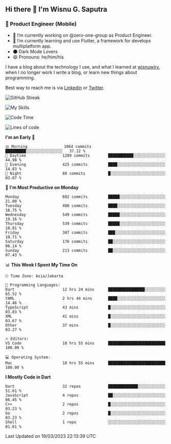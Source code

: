 ## Hi there 👋 I'm Wisnu G. Saputra

### :mobile_phone_off: Product Engineer (Mobile)

- 🔭 I’m currently working on @zero-one-group as Product Engineer.
- 🌱 I’m currently learning and use Flutter, a framework for develops multiplatform app.
- 🌑 Dark Mode Lovers
- 😄 Pronouns: he/him/his

I have a blog about the technology I use, and what I learned at [wisnuwiry](https://wisnuwiry.space/), when I no longer work I write a blog, or learn new things about programming.

Best way to reach me is via [Linkedin](https://www.linkedin.com/in/wisnu-saputra/) or [Twitter](https://twitter.com/wisnuwiry).

![GitHub Streak](https://streak-stats.demolab.com?user=wisnuwiry&theme=dark&hide_border=true)

![My Skills](https://skillicons.dev/icons?i=dart,flutter,kotlin,swift,js,css,neovim,git,linux&perline=5)

<!--START_SECTION:waka-->
![Code Time](http://img.shields.io/badge/Code%20Time-320%20hrs%2014%20mins-blue)

![Lines of code](https://img.shields.io/badge/From%20Hello%20World%20I%27ve%20Written-4.4%20million%20lines%20of%20code-blue)

**I'm an Early 🐤** 

```text
🌞 Morning                1064 commits        █████████░░░░░░░░░░░░░░░░   37.12 % 
🌆 Daytime                1289 commits        ███████████░░░░░░░░░░░░░░   44.98 % 
🌃 Evening                425 commits         ████░░░░░░░░░░░░░░░░░░░░░   14.83 % 
🌙 Night                  88 commits          █░░░░░░░░░░░░░░░░░░░░░░░░   03.07 % 
```
📅 **I'm Most Productive on Monday** 

```text
Monday                   602 commits         █████░░░░░░░░░░░░░░░░░░░░   21.00 % 
Tuesday                  480 commits         ████░░░░░░░░░░░░░░░░░░░░░   16.75 % 
Wednesday                549 commits         █████░░░░░░░░░░░░░░░░░░░░   19.16 % 
Thursday                 539 commits         █████░░░░░░░░░░░░░░░░░░░░   18.81 % 
Friday                   307 commits         ███░░░░░░░░░░░░░░░░░░░░░░   10.71 % 
Saturday                 176 commits         ██░░░░░░░░░░░░░░░░░░░░░░░   06.14 % 
Sunday                   213 commits         ██░░░░░░░░░░░░░░░░░░░░░░░   07.43 % 
```


📊 **This Week I Spent My Time On** 

```text
🕑︎ Time Zone: Asia/Jakarta

💬 Programming Languages: 
Dart                     12 hrs 24 mins      ████████████████░░░░░░░░░   65.52 % 
YAML                     2 hrs 44 mins       ████░░░░░░░░░░░░░░░░░░░░░   14.46 % 
TypeScript               43 mins             █░░░░░░░░░░░░░░░░░░░░░░░░   03.83 % 
XML                      41 mins             █░░░░░░░░░░░░░░░░░░░░░░░░   03.67 % 
Other                    37 mins             █░░░░░░░░░░░░░░░░░░░░░░░░   03.27 % 

🔥 Editors: 
VS Code                  18 hrs 55 mins      █████████████████████████   100.00 % 

💻 Operating System: 
Mac                      18 hrs 55 mins      █████████████████████████   100.00 % 
```

**I Mostly Code in Dart** 

```text
Dart                     32 repos            █████████████░░░░░░░░░░░░   51.61 % 
JavaScript               4 repos             ██░░░░░░░░░░░░░░░░░░░░░░░   06.45 % 
C++                      2 repos             █░░░░░░░░░░░░░░░░░░░░░░░░   03.23 % 
Go                       2 repos             █░░░░░░░░░░░░░░░░░░░░░░░░   03.23 % 
Shell                    1 repo              ░░░░░░░░░░░░░░░░░░░░░░░░░   01.61 % 
```




 Last Updated on 19/03/2023 22:13:39 UTC
<!--END_SECTION:waka-->
